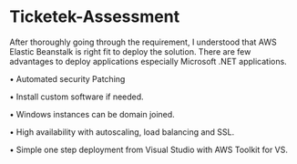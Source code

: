 # Ticketek-Assessment

After thoroughly going through the requirement, I understood that AWS Elastic Beanstalk is right fit to deploy the solution.
There are few advantages to deploy applications especially Microsoft .NET applications.

•	Automated security Patching

•	Install custom software if needed.

•	Windows instances can be domain joined.

•	High availability with autoscaling, load balancing and SSL.

•	Simple one step deployment from Visual Studio with AWS Toolkit for VS.


